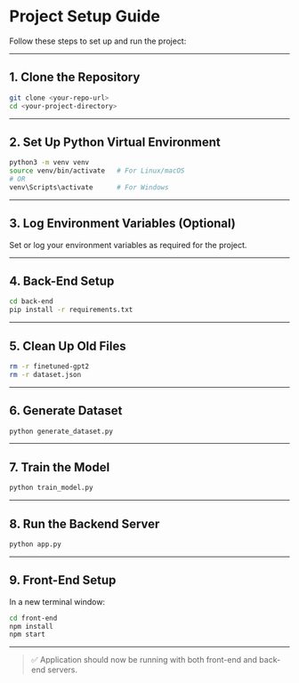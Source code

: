 
# Project Setup Guide

Follow these steps to set up and run the project:

---

## 1. Clone the Repository

```bash
git clone <your-repo-url>
cd <your-project-directory>
```

---

## 2. Set Up Python Virtual Environment

```bash
python3 -m venv venv
source venv/bin/activate   # For Linux/macOS
# OR
venv\Scripts\activate      # For Windows
```

---

## 3. Log Environment Variables (Optional)

Set or log your environment variables as required for the project.

---

## 4. Back-End Setup

```bash
cd back-end
pip install -r requirements.txt
```

---

## 5. Clean Up Old Files

```bash
rm -r finetuned-gpt2
rm -r dataset.json
```

---

## 6. Generate Dataset

```bash
python generate_dataset.py
```

---

## 7. Train the Model

```bash
python train_model.py
```

---

## 8. Run the Backend Server

```bash
python app.py
```

---

## 9. Front-End Setup

In a new terminal window:

```bash
cd front-end
npm install
npm start
```

---

> ✅ Application should now be running with both front-end and back-end servers.